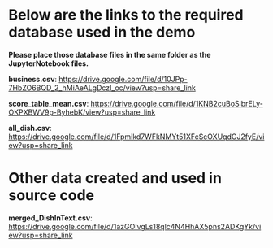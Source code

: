 # Below are the links to the required database used in the demo
**Please place those database files in the same folder as the JupyterNotebook files.**

**business.csv**: https://drive.google.com/file/d/10JPp-7HbZO6BQD_2_hMiAeALgDczI_oc/view?usp=share_link

**score_table_mean.csv**: https://drive.google.com/file/d/1KNB2cuBoSlbrELy-OKPXBWV9p-ByhebK/view?usp=share_link

**all_dish.csv**: https://drive.google.com/file/d/1Fpmikd7WFkNMYt51XFcScOXUqdGJ2fyE/view?usp=share_link

# Other data created and used in source code
**merged_DishInText.csv**: https://drive.google.com/file/d/1azGOIvgLs18qlc4N4HhAX5pns2ADKgYk/view?usp=share_link